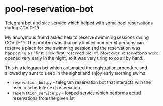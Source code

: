 # pool-reservation-bot
Telegram bot and side service which helped with some pool reservations during COVID-19.

My anonymous friend asked help to reserve swimming sessions during COVID-19. The problem 
was that only limited number of persons can reserve a place for one swimming session and 
the reservation was happening as "first-click-first-reserved place". Moreover, reservations
were opened very early in the night, so it was very tiring to do all by hand.

This is a telegram bot which automated the registration procedure and allowed my aunt to 
sleep in the nights and enjoy early morning swims.

  * ```reservation_bot.py``` - telegram reservation bot that interacts with the user to schedule next reservation
  * ```reservation_service.py``` - looped service which performs actual reservations from the given list

